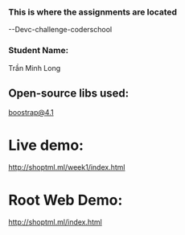 ### This is where the assignments are located
--Devc-challenge-coderschool
### Student Name:
Trần Minh Long
## Open-source libs used:
boostrap@4.1
# Live demo:
http://shoptml.ml/week1/index.html
# Root Web Demo:
http://shoptml.ml/index.html

